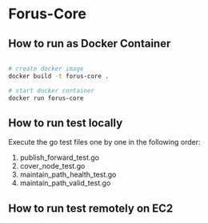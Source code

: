 # Forus-Core

## How to run as Docker Container
```bash

# create docker image
docker build -t forus-core .

# start docker container
docker run forus-core
```

## How to run test locally

Execute the go test files one by one in the following order:
1. publish_forward_test.go
2. cover_node_test.go
3. maintain_path_health_test.go
4. maintain_path_valid_test.go

## How to run test remotely on EC2
